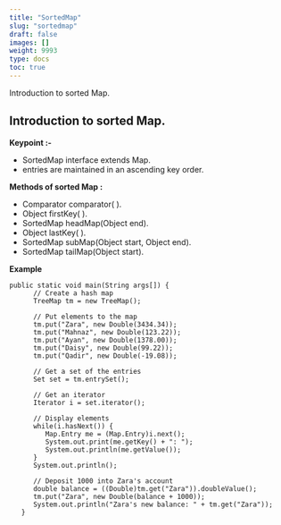 ```yaml
---
title: "SortedMap"
slug: "sortedmap"
draft: false
images: []
weight: 9993
type: docs
toc: true
---
```


Introduction to sorted Map.

## Introduction to sorted Map.
**Keypoint :-**

- SortedMap interface extends Map.
- entries are maintained in an ascending key order.

**Methods of sorted Map :**

- Comparator comparator( ).
- Object firstKey( ).
- SortedMap headMap(Object end).
- Object lastKey( ).
- SortedMap subMap(Object start, Object end).
- SortedMap tailMap(Object start).

**Example**

 

    public static void main(String args[]) {
          // Create a hash map
          TreeMap tm = new TreeMap();
          
          // Put elements to the map
          tm.put("Zara", new Double(3434.34));
          tm.put("Mahnaz", new Double(123.22));
          tm.put("Ayan", new Double(1378.00));
          tm.put("Daisy", new Double(99.22));
          tm.put("Qadir", new Double(-19.08));
          
          // Get a set of the entries
          Set set = tm.entrySet();
          
          // Get an iterator
          Iterator i = set.iterator();
          
          // Display elements
          while(i.hasNext()) {
             Map.Entry me = (Map.Entry)i.next();
             System.out.print(me.getKey() + ": ");
             System.out.println(me.getValue());
          }
          System.out.println();
          
          // Deposit 1000 into Zara's account
          double balance = ((Double)tm.get("Zara")).doubleValue();
          tm.put("Zara", new Double(balance + 1000));
          System.out.println("Zara's new balance: " + tm.get("Zara"));
       }

 


